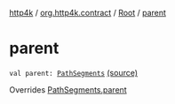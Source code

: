 [http4k](../../index.md) / [org.http4k.contract](../index.md) / [Root](index.md) / [parent](./parent.md)

# parent

`val parent: `[`PathSegments`](../-path-segments/index.md) [(source)](https://github.com/http4k/http4k/blob/master/http4k-contract/src/main/kotlin/org/http4k/contract/PathSegments.kt#L35)

Overrides [PathSegments.parent](../-path-segments/parent.md)

